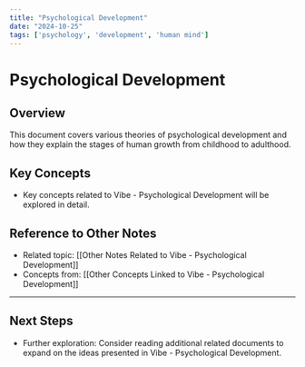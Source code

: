 ```yaml
---
title: "Psychological Development"
date: "2024-10-25"
tags: ['psychology', 'development', 'human mind']
---
```


# Psychological Development

## Overview

This document covers various theories of psychological development and how they explain the stages of human growth from childhood to adulthood.

## Key Concepts

- Key concepts related to Vibe - Psychological Development will be explored in detail.
  
## Reference to Other Notes

- Related topic: [[Other Notes Related to Vibe - Psychological Development]]
- Concepts from: [[Other Concepts Linked to Vibe - Psychological Development]]
---

## Next Steps

- Further exploration: Consider reading additional related documents to expand on the ideas presented in Vibe - Psychological Development.
